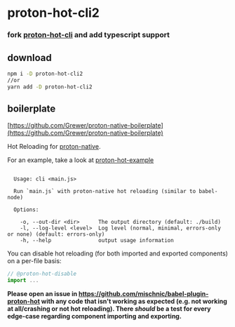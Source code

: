 # proton-hot-cli2

### fork [proton-hot-cli](https://github.com/mischnic/proton-hot-cli) and add typescript support

## download
```bash
npm i -D proton-hot-cli2
//or
yarn add -D proton-hot-cli2
```

## boilerplate

[https://github.com/Grewer/proton-native-boilerplate](https://github.com/Grewer/proton-native-boilerplate)


Hot Reloading for [proton-native](https://github.com/kusti8/proton-native).

For an example, take a look at [proton-hot-example](https://github.com/mischnic/proton-hot-example)

```

  Usage: cli <main.js>

  Run `main.js` with proton-native hot reloading (similar to babel-node)

  Options:

    -o, --out-dir <dir>      The output directory (default: ./build)
    -l, --log-level <level>  Log level (normal, minimal, errors-only or none) (default: errors-only)
    -h, --help               output usage information

```

You can disable hot reloading (for both imported and exported components) on a per-file basis:
```js
// @proton-hot-disable
import ...
```

**Please open an issue in https://github.com/mischnic/babel-plugin-proton-hot with any code that isn't working as expected (e.g. not working at all/crashing or not hot reloading). There *should* be a test for every edge-case regarding component importing and exporting.**
